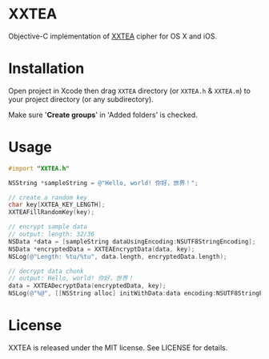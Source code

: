 # XXTEA
Objective-C implementation of [XXTEA][wikipedia/xxtea] cipher for OS X and iOS.

[wikipedia/xxtea]: http://en.wikipedia.org/wiki/XXTEA

# Installation

Open project in Xcode then drag `XXTEA` directory (or `XXTEA.h` & `XXTEA.m`)
to your project directory (or any subdirectory).

Make sure '**Create groups**' in 'Added folders' is checked.

# Usage

```objective-c
#import "XXTEA.h"

NSString *sampleString = @"Hello, world! 你好，世界！";

// create a random key
char key[XXTEA_KEY_LENGTH];
XXTEAFillRandomKey(key);

// encrypt sample data
// output: length: 32/36
NSData *data = [sampleString dataUsingEncoding:NSUTF8StringEncoding];
NSData *encryptedData = XXTEAEncryptData(data, key);
NSLog(@"Length: %tu/%tu", data.length, encryptedData.length);

// decrypt data chunk
// output: Hello, world! 你好，世界！
data = XXTEADecryptData(encryptedData, key);
NSLog(@"%@", [[NSString alloc] initWithData:data encoding:NSUTF8StringEncoding]);
```


# License
XXTEA is released under the MIT license. See LICENSE for details.
